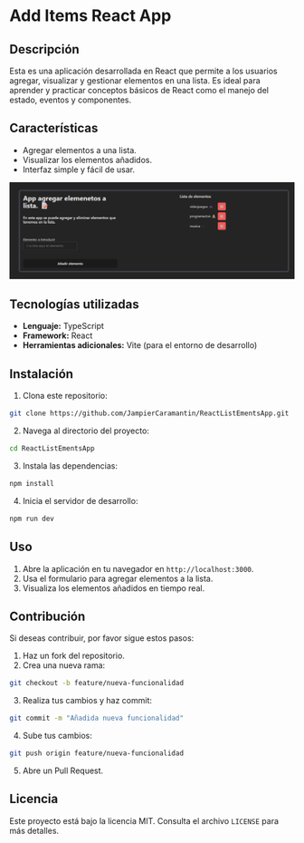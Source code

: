 # Add Items React App

## Descripción

Esta es una aplicación desarrollada en React que permite a los usuarios agregar, visualizar y gestionar elementos en una lista. Es ideal para aprender y practicar conceptos básicos de React como el manejo del estado, eventos y componentes.

## Características

- Agregar elementos a una lista.
- Visualizar los elementos añadidos.
- Interfaz simple y fácil de usar.

![alt text](image.png)

## Tecnologías utilizadas

- **Lenguaje:** TypeScript
- **Framework:** React
- **Herramientas adicionales:** Vite (para el entorno de desarrollo)

## Instalación

1. Clona este repositorio:
  ```bash
  git clone https://github.com/JampierCaramantin/ReactListEmentsApp.git
  ```
2. Navega al directorio del proyecto:
  ```bash
  cd ReactListEmentsApp

  ```
3. Instala las dependencias:
  ```bash
  npm install
  ```
4. Inicia el servidor de desarrollo:
  ```bash
  npm run dev
  ```

## Uso

1. Abre la aplicación en tu navegador en `http://localhost:3000`.
2. Usa el formulario para agregar elementos a la lista.
3. Visualiza los elementos añadidos en tiempo real.

## Contribución

Si deseas contribuir, por favor sigue estos pasos:

1. Haz un fork del repositorio.
2. Crea una nueva rama:
  ```bash
  git checkout -b feature/nueva-funcionalidad
  ```
3. Realiza tus cambios y haz commit:
  ```bash
  git commit -m "Añadida nueva funcionalidad"
  ```
4. Sube tus cambios:
  ```bash
  git push origin feature/nueva-funcionalidad
  ```
5. Abre un Pull Request.

## Licencia

Este proyecto está bajo la licencia MIT. Consulta el archivo `LICENSE` para más detalles.